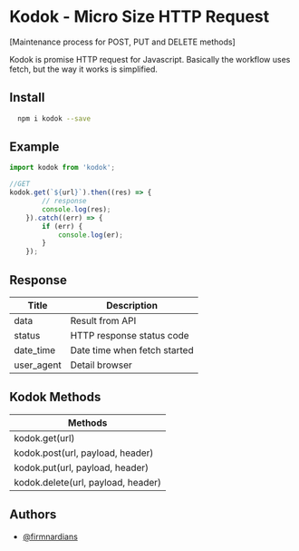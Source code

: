 # Kodok - Micro Size HTTP Request
[Maintenance process for POST, PUT and DELETE methods]

Kodok is promise HTTP request for Javascript. Basically the workflow uses fetch, but the way it works is simplified.

## Install

```bash
  npm i kodok --save
```

## Example

```javascript
import kodok from 'kodok';

//GET
kodok.get(`${url}`).then((res) => {
		// response
		console.log(res);
	}).catch((err) => {
		if (err) {
			console.log(er);
		}
	});


```

## Response

| Title      | Description                  |
| ---------- | ---------------------------- |
| data       | Result from API              |
| status     | HTTP response status code    |
| date_time  | Date time when fetch started |
| user_agent | Detail browser               |

## Kodok Methods

| Methods                            | 
| ---------------------------------- | 
| kodok.get(url)                     | 
| kodok.post(url, payload, header)   | 
| kodok.put(url, payload, header)  	 | 
| kodok.delete(url, payload, header) | 

## Authors

-   [@firmnardians](https://github.com/firmnardians)
